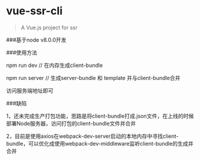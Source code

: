 # vue-ssr-cli

> A Vue.js project for ssr

###基于node v8.0.0开发

###使用方法

npm run dev // 在内存生成client-bundle

npm run server // 生成server-bundle 和 template 并与client-bundle合并

访问服务端地址即可

###缺陷

1，还未完成生产打包功能，思路是将client-bundle打成.json文件，在上线的时候部署Node服务器，访问打包的client-bundle文件并合并

2，目前是使用axios在webpack-dev-server启动的本地内存中寻找client-bundle，可以优化成使用webpack-dev-middleware监听client-bundle的生成并合并
